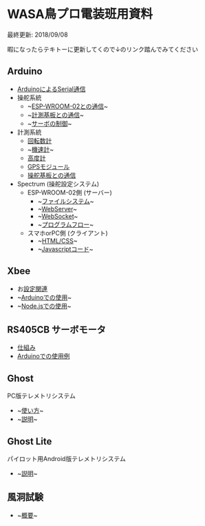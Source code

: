 # WASA鳥プロ電装班用資料

最終更新: 2018/09/08

暇になったらテキトーに更新してくので↓のリンク踏んでみてください

## Arduino
- [ArduinoによるSerial通信](Arduino/ArduinoによるSerial通信.md)
- 操舵系統
  - ~[ESP-WROOM-02との通信](./README.md)~
  - ~[計測基板との通信](./README.md)~
  - ~[サーボの制御](./README.md)~
- 計測系統
  - [回転数計](Arduino/回転数計.md)
  - ~[機速計](./README.md)~
  - [高度計](Arduino/高度計.md)
  - [GPSモジュール](Arduino/GPSモジュール.md)
  - [操舵基板との通信](Arduino/計測操舵基板との通信.md)
- Spectrum (操舵設定システム)
  - ESP-WROOM-02側 (サーバー)
    - ~[ファイルシステム](./README.md)~
    - ~[WebServer](./README.md)~
    - ~[WebSocket](./README.md)~
    - ~[プログラムフロー](./README.md)~
  - スマホorPC側 (クライアント)
    - ~[HTML/CSS](./README.md)~
    - ~[Javascriptコード](./README.md)~

## Xbee
- お[設定関連](Xbee/設定関連.md)
- ~[Arduinoでの使用](./README.md)~
- ~[Node.jsでの使用](./README.md)~

## RS405CB サーボモータ
- [仕組み](RS405CB/仕組み.md)
- [Arduinoでの使用例](RS405CB/Arduinoでの使用例.md)

## Ghost
PC版テレメトリシステム
- ~[使い方](./README.md)~
- ~[説明](./README.md)~

## Ghost Lite
パイロット用Android版テレメトリシステム
- ~[説明](./README.md)~

## 風洞試験
- ~[概要](./README.md)~
